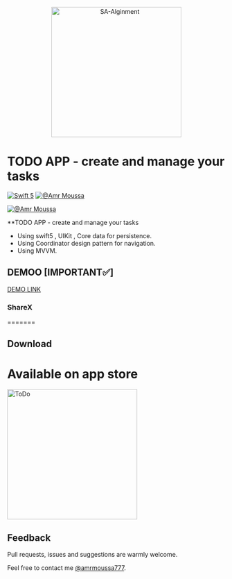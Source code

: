 <p align="center">
    <img src="https://clickup.com/blog/wp-content/uploads/2019/01/to-do-list-apps.png" width="300" max-width="50%" alt="SA-Alginment" />
</p>

# TODO APP - create and manage your tasks

[![Swift 5](https://img.shields.io/badge/swift-5-orange.svg?style=flat)](#)
[![@Amr Moussa](https://img.shields.io/github/followers/amrmoussa777?style=social)](https://amrmoussa777.github.io/)

[![@Amr Moussa](https://img.shields.io/itunes/v/1580312063)](https://apps.apple.com/us/app/sharex-gather-a-team/id1580312063)


**TODO APP - create and manage your tasks


- Using swift5 , UIKit , Core data for persistence.
- Using Coordinator design pattern for navigation.
- Using MVVM.

## DEMOO [IMPORTANT✅]
[DEMO LINK](https://youtu.be/xkYgku8GPbQ)

### ShareX


=======




## Download

<p align="center">
    <h1>Available on app store</h1>
    <img align="center" src="https://1000logos.net/wp-content/uploads/2020/08/App-Store-Logo-2013-768x483.png" width="300" max-width="50%" alt="ToDo" />
</p>


## Feedback

Pull requests, issues and suggestions are warmly welcome.

Feel free to contact me [@amrmoussa777](https://amrmoussa777.github.io/).

